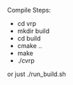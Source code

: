 Compile Steps: 
- cd vrp
- mkdir build
- cd build
- cmake ..
- make 
- ./cvrp

or just 
./run_build.sh